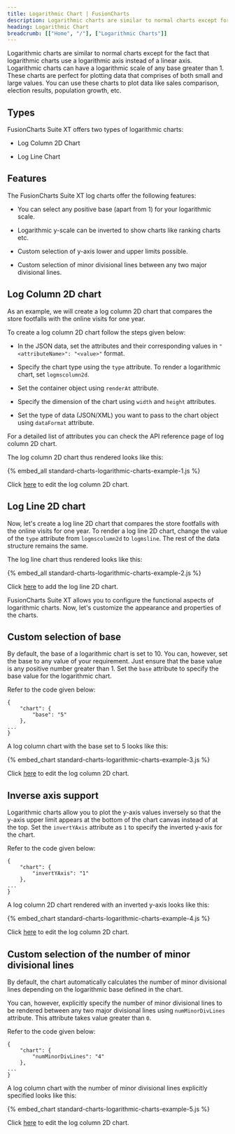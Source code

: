 ```yaml
---
title: Logarithmic Chart | FusionCharts
description: Logarithmic charts are similar to normal charts except for the fact that logarithmic charts use a logarithmic axis instead of a linear axis.
heading: Logarithmic Chart
breadcrumb: [["Home", "/"], ["Logarithmic Charts"]]
---
```


Logarithmic charts are similar to normal charts except for the fact that logarithmic charts use a logarithmic axis instead of a linear axis. Logarithmic charts can have a logarithmic scale of any base greater than 1. These charts are perfect for plotting data that comprises of both small and large values. You can use these charts to plot data like sales comparison, election results, population growth, etc.

## Types

FusionCharts Suite XT offers two types of logarithmic charts:

* Log Column 2D Chart

* Log Line Chart

## Features

The FusionCharts Suite XT log charts offer the following features:

* You can select any positive base (apart from 1) for your logarithmic scale.

* Logarithmic y-scale can be inverted to show charts like ranking charts etc.

* Custom selection of y-axis lower and upper limits possible.

* Custom selection of minor divisional lines between any two major divisional lines.

## Log Column 2D chart

As an example, we will create a log column 2D chart that compares the store footfalls with the online visits for one year.

To create a log column 2D chart follow the steps given below:

* In the JSON data, set the attributes and their corresponding values in `"<attributeName>": "<value>"` format.

* Specify the chart type using the `type` attribute. To render a logarithmic chart, set `logmscolumn2d`.

* Set the container object using `renderAt` attribute.

* Specify the dimension of the chart using `width` and `height` attributes.

* Set the type of data (JSON/XML) you want to pass to the chart object using `dataFormat` attribute.

For a detailed list of attributes you can check the API reference page of log column 2D chart.

The log column 2D chart thus rendered looks like this:

{% embed_all standard-charts-logarithmic-charts-example-1.js %}

Click [here](http://jsfiddle.net/fusioncharts/kEeUR/) to edit the log column 2D chart.

## Log Line 2D chart

Now, let's create a log line 2D chart that compares the store footfalls with the online visits for one year. To render a log line 2D chart, change the value of the `type` attribute from `logmscolumn2d` to `logmsline`. The rest of the data structure remains the same.

The log line chart thus rendered looks like this:

{% embed_all standard-charts-logarithmic-charts-example-2.js %}

Click [here](http://jsfiddle.net/fusioncharts/LSdTC/) to add the log line 2D chart.

FusionCharts Suite XT allows you to configure the functional aspects of logarithmic charts. Now, let's customize the appearance and properties of the charts. 

## Custom selection of base

By default, the base of a logarithmic chart is set to 10. You can, however, set the base to any value of your requirement. Just ensure that the base value is any positive number greater than 1. Set the `base` attribute to specify the base value for the logarithmic chart.

Refer to the code given below:

```
{
	"chart": {
		"base": "5"
	},
...
}

```

A log column chart with the base set to 5 looks like this:

{% embed_chart standard-charts-logarithmic-charts-example-3.js %}

Click [here](http://jsfiddle.net/fusioncharts/dfdc2f9p/) to edit the log column 2D chart.

## Inverse axis support

Logarithmic charts allow you to plot the y-axis values inversely so that the y-axis upper limit appears at the bottom of the chart canvas instead of at the top. Set the `invertYAxis` attribute as `1` to specify the inverted y-axis for the chart. 

Refer to the code given below:

```
{
	"chart": {
		"invertYAxis": "1"
	},
...
}

```
A log column 2D chart rendered with an inverted y-axis looks like this:

{% embed_chart standard-charts-logarithmic-charts-example-4.js %}

Click [here](http://jsfiddle.net/fusioncharts/rr92f6Lm/) to edit the log column 2D chart.

## Custom selection of the number of minor divisional lines

By default, the chart automatically calculates the number of minor divisional lines depending on the logarithmic base defined in the chart. 

You can, however, explicitly specify the number of minor divisional lines to be rendered between any two major divisional lines using `numMinorDivLines` attribute. This attribute takes value greater than `0`.

Refer to the code given below:

```
{
	"chart": {
		"numMinorDivLines": "4"
	},
...
}

```

A log column chart with the number of minor divisional lines explicitly specified looks like this:

{% embed_chart standard-charts-logarithmic-charts-example-5.js %}

Click [here](http://jsfiddle.net/fusioncharts/8yx8gfaj/) to edit the log column 2D chart.